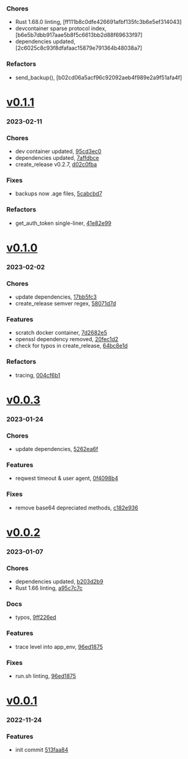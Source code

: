 ### Chores
+ Rust 1.68.0 linting, [ff111b8c0dfe426691afbf135fc3b6e5ef314043]
+ devcontainer sparse protocol index, [b6e5b7dbb917aae5b8f5c6613bb2d88f69633f97]
+ dependencies updated, [2c6025c8c93f8dfafaac15879e791364b48038a7]

### Refactors
+ send_backup(), [b02cd06a5acf96c92092aeb4f989e2a9f51afa4f]

# <a href='https://github.com/mrjackwills/mealpedant_backup_server/releases/tag/v0.1.1'>v0.1.1</a>
### 2023-02-11

### Chores
+ dev container updated, [95cd3ec0](https://github.com/mrjackwills/mealpedant_backup_server/commit/95cd3ec06a0df0499b87132420a3c411996824df)
+ dependencies updated, [7affdbce](https://github.com/mrjackwills/mealpedant_backup_server/commit/7affdbcef8173adf9e0b59c048f709744dc4523b)
+ create_release v0.2.7, [d02c0fba](https://github.com/mrjackwills/mealpedant_backup_server/commit/d02c0fbaa9ed287a8647d17dd434391d28dc066f)

### Fixes
+ backups now .age files, [5cabcbd7](https://github.com/mrjackwills/mealpedant_backup_server/commit/5cabcbd7a0fc899f705796dffe7c5bc8468f4b24)

### Refactors
+ get_auth_token single-liner, [41e82e99](https://github.com/mrjackwills/mealpedant_backup_server/commit/41e82e992a3fc94dfc30740b917ad31035055ce5)

# <a href='https://github.com/mrjackwills/mealpedant_backup_server/releases/tag/v0.1.0'>v0.1.0</a>
### 2023-02-02

### Chores
+ update dependencies, [17bb5fc3](https://github.com/mrjackwills/mealpedant_backup_server/commit/17bb5fc3789b6121e1a0f877636df30eb6ace6f7)
+ create_release semver regex, [58071d7d](https://github.com/mrjackwills/mealpedant_backup_server/commit/58071d7db20faf7f6f463051cc2594e8431303fe)

### Features
+ scratch docker container, [7d2682e5](https://github.com/mrjackwills/mealpedant_backup_server/commit/7d2682e5e7a4c1206e9c2bcbc8fc6115408655e3)
+ openssl dependency removed, [20fec1d2](https://github.com/mrjackwills/mealpedant_backup_server/commit/20fec1d27ea13003a212b00548d327a3f641e63f)
+ check for typos in create_release, [64bc8e1d](https://github.com/mrjackwills/mealpedant_backup_server/commit/64bc8e1df16bd17aad4f00dbf20582e5e605a9dd)

### Refactors
+ tracing, [004cf6b1](https://github.com/mrjackwills/mealpedant_backup_server/commit/004cf6b1bfbcda8368ec22b7997753106af9d520)

# <a href='https://github.com/mrjackwills/mealpedant_backup_server/releases/tag/v0.0.3'>v0.0.3</a>
### 2023-01-24

### Chores
+ update dependencies, [5262ea6f](https://github.com/mrjackwills/mealpedant_backup_server/commit/5262ea6ff11920386d1c6ebbda9ff3d51ff9abd9)

### Features
+ reqwest timeout & user agent, [0f4098b4](https://github.com/mrjackwills/mealpedant_backup_server/commit/0f4098b4371c273c772b5692b6606328eb73b997)

### Fixes
+ remove base64 depreciated methods, [c182e936](https://github.com/mrjackwills/mealpedant_backup_server/commit/c182e93665ea6d3cf6355a8e7f17512ab24c3448)

# <a href='https://github.com/mrjackwills/mealpedant_backup_server/releases/tag/v0.0.2'>v0.0.2</a>
### 2023-01-07

### Chores
+ dependencies updated, [b203d2b9](https://github.com/mrjackwills/mealpedant_backup_server/commit/b203d2b99f498a9cf3ed3f2d9f01fef429962e47)
+ Rust 1.66 linting, [a95c7c7c](https://github.com/mrjackwills/mealpedant_backup_server/commit/a95c7c7c304ba463b10b47bd2c8152dc9ed2a2ed)

### Docs
+ typos, [9ff226ed](https://github.com/mrjackwills/mealpedant_backup_server/commit/9ff226ed1608752bc82615d74822e32cc4f1addf)

### Features
+ trace level into app_env, [96ed1875](https://github.com/mrjackwills/mealpedant_backup_server/commit/96ed1875ac4da2e011faeef7db0c42b043cdeef4)

### Fixes
+ run.sh linting, [96ed1875](https://github.com/mrjackwills/mealpedant_backup_server/commit/96ed1875ac4da2e011faeef7db0c42b043cdeef4)

# <a href='https://github.com/mrjackwills/mealpedant_backup_server/releases/tag/v0.0.1'>v0.0.1</a>
### 2022-11-24

### Features
+ init commit [513faa84](https://github.com/mrjackwills/mealpedant_backup_server/commit/513faa845690b721e58c72eea9ad7fe50e0e5301)

